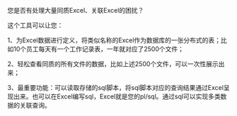 您是否有处理大量同质Excel、关联Excel的困扰？

这个工具可以让您：

1、为Excel数据进行定义，将类似名称的Excel作为数据库的一张分布式的表；比如10个员工每天有一个工作记录表，一年就对应了2500个文件；

2、轻松查看同质的所有文件的数据，比如上述2500个文件，可以一次性展示出来；

3、最重要功能：可以读取存储的sql脚本，将sql脚本对应的查询结果通过Excel呈现出来。也可以在Excel编写sql，Excel就是您的pl/sql。通过sql可以实现多类数据的关联查询。
